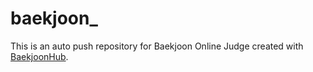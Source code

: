 # baekjoon_
This is an auto push repository for Baekjoon Online Judge created with [BaekjoonHub](https://github.com/BaekjoonHub/BaekjoonHub).
